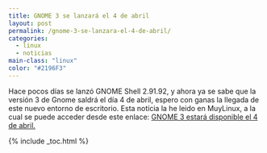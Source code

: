 ```yaml
---
title: GNOME 3 se lanzará el 4 de abril
layout: post
permalink: /gnome-3-se-lanzara-el-4-de-abril/
categories:
  - linux
  - noticias
main-class: "linux"
color: "#2196F3"
---
```

Hace pocos días se lanzó GNOME Shell 2.91.92, y ahora ya se sabe que la versión 3 de Gnome saldrá el día 4 de abril, espero con ganas la llegada de este nuevo entorno de escritorio. Esta notícia la he leido en MuyLinux, a la cual se puede acceder desde este enlace: [GNOME 3 estará disponible el 4 de abril.][1]



 [1]: http://www.muylinux.com/2011/03/25/gnome-3-estara-disponible-el-4-de-abril/

{% include _toc.html %}
